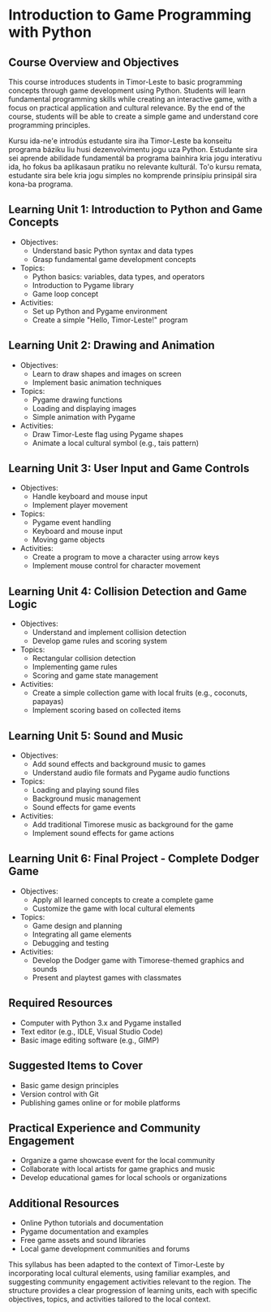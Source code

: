 # Introduction to Game Programming with Python

## Course Overview and Objectives

This course introduces students in Timor-Leste to basic programming concepts through game development using Python. Students will learn fundamental programming skills while creating an interactive game, with a focus on practical application and cultural relevance. By the end of the course, students will be able to create a simple game and understand core programming principles.

Kursu ida-ne'e introdús estudante sira iha Timor-Leste ba konseitu programa báziku liu husi dezenvolvimentu jogu uza Python. Estudante sira sei aprende abilidade fundamentál ba programa bainhira kria jogu interativu ida, ho fokus ba aplikasaun pratiku no relevante kulturál. To'o kursu remata, estudante sira bele kria jogu simples no komprende prinsípiu prinsipál sira kona-ba programa.

## Learning Unit 1: Introduction to Python and Game Concepts
- Objectives:
  * Understand basic Python syntax and data types
  * Grasp fundamental game development concepts
- Topics:
  * Python basics: variables, data types, and operators
  * Introduction to Pygame library
  * Game loop concept
- Activities:
  * Set up Python and Pygame environment
  * Create a simple "Hello, Timor-Leste!" program

## Learning Unit 2: Drawing and Animation
- Objectives:
  * Learn to draw shapes and images on screen
  * Implement basic animation techniques
- Topics:
  * Pygame drawing functions
  * Loading and displaying images
  * Simple animation with Pygame
- Activities:
  * Draw Timor-Leste flag using Pygame shapes
  * Animate a local cultural symbol (e.g., tais pattern)

## Learning Unit 3: User Input and Game Controls
- Objectives:
  * Handle keyboard and mouse input
  * Implement player movement
- Topics:
  * Pygame event handling
  * Keyboard and mouse input
  * Moving game objects
- Activities:
  * Create a program to move a character using arrow keys
  * Implement mouse control for character movement

## Learning Unit 4: Collision Detection and Game Logic
- Objectives:
  * Understand and implement collision detection
  * Develop game rules and scoring system
- Topics:
  * Rectangular collision detection
  * Implementing game rules
  * Scoring and game state management
- Activities:
  * Create a simple collection game with local fruits (e.g., coconuts, papayas)
  * Implement scoring based on collected items

## Learning Unit 5: Sound and Music
- Objectives:
  * Add sound effects and background music to games
  * Understand audio file formats and Pygame audio functions
- Topics:
  * Loading and playing sound files
  * Background music management
  * Sound effects for game events
- Activities:
  * Add traditional Timorese music as background for the game
  * Implement sound effects for game actions

## Learning Unit 6: Final Project - Complete Dodger Game
- Objectives:
  * Apply all learned concepts to create a complete game
  * Customize the game with local cultural elements
- Topics:
  * Game design and planning
  * Integrating all game elements
  * Debugging and testing
- Activities:
  * Develop the Dodger game with Timorese-themed graphics and sounds
  * Present and playtest games with classmates

## Required Resources
- Computer with Python 3.x and Pygame installed
- Text editor (e.g., IDLE, Visual Studio Code)
- Basic image editing software (e.g., GIMP)

## Suggested Items to Cover
- Basic game design principles
- Version control with Git
- Publishing games online or for mobile platforms

## Practical Experience and Community Engagement
- Organize a game showcase event for the local community
- Collaborate with local artists for game graphics and music
- Develop educational games for local schools or organizations

## Additional Resources
- Online Python tutorials and documentation
- Pygame documentation and examples
- Free game assets and sound libraries
- Local game development communities and forums

This syllabus has been adapted to the context of Timor-Leste by incorporating local cultural elements, using familiar examples, and suggesting community engagement activities relevant to the region. The structure provides a clear progression of learning units, each with specific objectives, topics, and activities tailored to the local context.